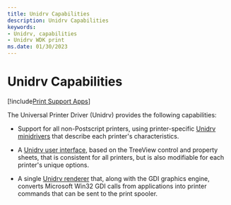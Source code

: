 ```yaml
---
title: Unidrv Capabilities
description: Unidrv Capabilities
keywords:
- Unidrv, capabilities
- Unidrv WDK print
ms.date: 01/30/2023
---
```


# Unidrv Capabilities

[!include[Print Support Apps](../includes/print-support-apps.md)]

The Universal Printer Driver (Unidrv) provides the following capabilities:

- Support for all non-Postscript printers, using printer-specific [Unidrv minidrivers](unidrv-minidrivers.md) that describe each printer's characteristics.

- A [Unidrv user interface](unidrv-user-interface.md), based on the TreeView control and property sheets, that is consistent for all printers, but is also modifiable for each printer's unique options.

- A single [Unidrv renderer](unidrv-renderer.md) that, along with the GDI graphics engine, converts Microsoft Win32 GDI calls from applications into printer commands that can be sent to the print spooler.

